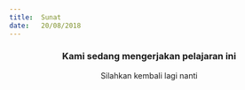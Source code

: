 ```yaml
---
title:  Sunat
date:   20/08/2018
---
```


### <center>Kami sedang mengerjakan pelajaran ini</center>
<center>Silahkan kembali lagi nanti</center>